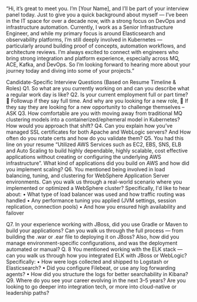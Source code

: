 “Hi, it’s great to meet you. I’m [Your Name], and I’ll be part of your interview panel today.
Just to give you a quick background about myself — I’ve been in the IT space for over a decade now, with a strong focus on DevOps and infrastructure automation.
Currently, I work as a Senior Infrastructure Engineer, and while my primary focus is around Elasticsearch and observability platforms, I’m still deeply involved in Kubernetes — particularly around building proof of concepts, automation workflows, and architecture reviews.
I’m always excited to connect with engineers who bring strong integration and platform experience, especially across MQ, ACE, Kafka, and DevOps. So I’m looking forward to hearing more about your journey today and diving into some of your projects.”

Candidate-Specific Interview Questions (Based on Resume Timeline & Roles)
Q1. So what are you currently working on and can you describe what a regular work day is like?
Q2. Is your current employment full or part time?
	Followup if they say full time. And why are you looking for a new role, 
	If they say they are looking for a new opportunity to challenge themselves – ASK
Q3. How comfortable are you with moving away from traditional MQ clustering models into a containerized/ephemeral model in Kubernetes? How would you approach that shift? 
Q4. Can you explain how you’ve managed SSL certificates for both Apache and WebLogic servers? And How often do you rotate certs and how do you validate them?
Q5. You had this line on your resume “Utilized AWS Services such as EC2, EBS, SNS, ELB and Auto Scaling to build highly dependable, highly scalable, cost effective applications without creating or configuring the underlying AWS infrastructure”. What kind of applications did you build on AWS and how did you implement scaling?
Q6. You mentioned being involved in load balancing, tuning, and clustering for WebSphere Application Server environments. Can you walk us through a real-world scenario where you implemented or optimized a WebSphere cluster?
Specifically, I'd like to hear about:
•	What type of load balancer was used and how traffic routing was handled
•	Any performance tuning you applied (JVM settings, session replication, connection pools)
•	And how you ensured high availability and failover

Q7. In your experience working with JBoss, did you use Gradle or Maven to build your applications? Can you walk us through the full process — from building the .war or .ear file to deploying it on JBoss?
Also, how did you manage environment-specific configurations, and was the deployment automated or manual?
Q. 8 You mentioned working with the ELK stack — can you walk us through how you integrated ELK with JBoss or WebLogic?
Specifically:
•	How were logs collected and shipped to Logstash or Elasticsearch?
•	Did you configure Filebeat, or use any log forwarding agents?
•	How did you structure the logs for better searchability in Kibana?
Q9. Where do you see your career evolving in the next 3–5 years? Are you looking to go deeper into integration tech, or more into cloud-native or leadership paths?


